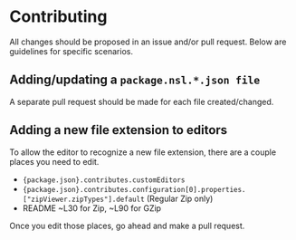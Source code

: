 # Contributing

All changes should be proposed in an issue and/or pull request. Below are guidelines for specific scenarios.

## Adding/updating a `package.nsl.*.json file`

A separate pull request should be made for each file created/changed.

## Adding a new file extension to editors

To allow the editor to recognize a new file extension, there are a couple places you need to edit.

- `{package.json}.contributes.customEditors`
- `{package.json}.contributes.configuration[0].properties.["zipViewer.zipTypes"].default` (Regular Zip only)
- README ~L30 for Zip, ~L90 for GZip

Once you edit those places, go ahead and make a pull request.

